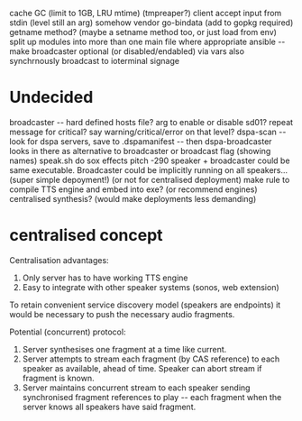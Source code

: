 cache GC (limit to 1GB, LRU mtime) (tmpreaper?)
client accept input from stdin (level still an arg)
somehow vendor go-bindata (add to gopkg required)
getname method? (maybe a setname method too, or just load from env)
split up modules into more than one main file where appropriate
ansible -- make broadcaster optional (or disabled/endabled) via vars
also synchrnously broadcast to ioterminal signage

# Undecided
broadcaster -- hard defined hosts file? arg to enable or disable sd01?
repeat message for critical?
say warning/critical/error on that level?
dspa-scan -- look for dspa servers, save to .dspamanifest -- then dspa-broadcaster looks in there as alternative to broadcaster or broadcast flag (showing names)
speak.sh do sox effects pitch -290
speaker + broadcaster could be same executable. Broadcaster could be implicitly running on all speakers... (super simple depoyment!) (or not for centralised deployment)
make rule to compile TTS engine and embed into exe? (or recommend engines)
centralised synthesis? (would make deployments less demanding)



# centralised concept

Centralisation advantages:

1. Only server has to have working TTS engine
1. Easy to integrate with other speaker systems (sonos, web extension)


To retain convenient service discovery model (speakers are endpoints) it would
be necessary to push the necessary audio fragments.

Potential (concurrent) protocol:

1. Server synthesises one fragment at a time like current.
1. Server attempts to stream each fragment (by CAS reference) to each speaker
   as available, ahead of time. Speaker can abort stream if fragment is known.
1. Server maintains concurrent stream to each speaker sending synchronised
   fragment references to play -- each fragment when the server knows all
   speakers have said fragment.

